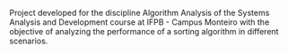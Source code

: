 Project developed for the discipline Algorithm Analysis of the Systems Analysis and Development course at IFPB - Campus Monteiro with the objective of analyzing the performance of a sorting algorithm in different scenarios.
